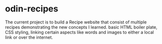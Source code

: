 # odin-recipes
The current project is to build a Recipe website that consist of multiple recipes demonstrating the new concepts I learned. basic HTML boiler plate, CSS styling, linking certain aspects like words and images to either a local link or over the internet. 